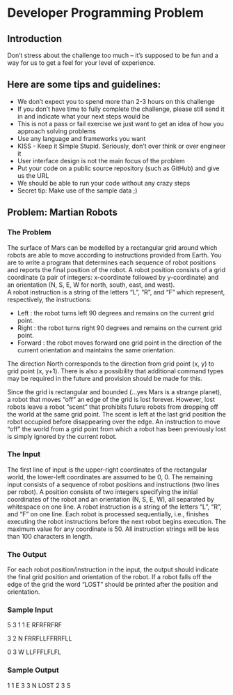 # Developer Programming Problem  

## Introduction

Don’t stress about the challenge too much – it’s supposed to be fun and a way for us to get a feel for your level of experience.

## Here are some tips and guidelines:

* We don’t expect you to spend more than ​2-3 hours​ on this challenge
* If you don’t have time to fully complete the challenge, please still send it in and indicate what your next steps would be
* This is ​not​ a pass or fail exercise we just want to get an idea of how you approach solving problems
* Use any language and frameworks you want
* KISS - Keep it Simple Stupid.  Seriously, don’t over think or over engineer it
* User interface design is not the main focus of the problem
* Put your code on a public source repository (such as GitHub) and give us the URL
* We should be able to run your code without any crazy steps
* Secret tip: Make use of the sample data ;)

## Problem: Martian Robots

### The Problem

The surface of Mars can be modelled by a rectangular grid around which robots are able to move according to instructions provided from Earth.  You are to write a program that determines each sequence of robot positions and reports the final position of the robot.
A robot position consists of a grid coordinate (a pair of integers: x-coordinate followed by y-coordinate) and an orientation (N, S, E, W for north, south, east, and west).  
A robot instruction is a string of the letters “L”, “R”, and “F” which represent, respectively, the instructions:

* Left : the robot turns left 90 degrees and remains on the current grid point.  
* Right : the robot turns right 90 degrees and remains on the current grid point.
* Forward : the robot moves forward one grid point in the direction of the current orientation and maintains the same orientation.  

The direction North corresponds to the direction from grid point (x, y) to grid point (x, y+1).
There is also a possibility that additional command types may be required in the future and provision should be made for this.

Since the grid is rectangular and bounded (…yes Mars is a strange planet), a robot that moves “off” an edge of the grid is lost forever. However, lost robots leave a robot “scent” that prohibits future robots from dropping off the world at the same grid point.  The scent is left at the last grid position the robot occupied before disappearing over the edge. An instruction to move “off” the world from a grid point from which a robot has been previously lost is simply ignored by the current robot.  

### The Input

The first line of input is the upper-right coordinates of the rectangular world, the lower-left coordinates are assumed to be 0, 0.
The remaining input consists of a sequence of robot positions and instructions (two lines per robot). A position consists of two integers specifying the initial coordinates of the robot and an orientation (N, S, E, W), all separated by whitespace on one line.  A robot instruction is a string of the letters “L”, “R”, and “F” on one line.
Each robot is processed sequentially, i.e., finishes executing the robot instructions before the next robot begins execution.
The maximum value for any coordinate is 50.
All instruction strings will be less than 100 characters in length.

### The Output
For each robot position/instruction in the input, the output should indicate the final grid position and orientation of the robot. If a robot falls off the edge of the grid the word “LOST” should be printed after the position and orientation.  

### Sample Input 
5 3
1 1 E
RFRFRFRF

3 2 N
FRRFLLFFRRFLL

0 3 W
LLFFFLFLFL

### Sample Output
1 1 E
3 3 N LOST
2 3 S
